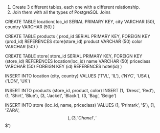1. Create 3 different tables, each one with a different relationship.
2. Join them with all the types of PostgreSQL Joins

CREATE TABLE location(
    loc_id SERIAL PRIMARY KEY,
    city VARCHAR (50),
    country VARCHAR (50)
)

CREATE TABLE products (
    prod_id SERIAL PRIMARY KEY,
    FOREIGN KEY (prod_id) REFERENCES store(store_id)
    product VARCHAR (50)
    color VARCHAR (50) 
)

CREATE TABLE store(
    store_id SERIAL PRIMARY KEY,
    FOREIGN KEY (store_id) REFERENCES location(loc_id)
    name VARCHAR (50)
    priceclass VARCHAR (50)
    FOREIGN KEY (id) REFERENCES hotel(id) 
)



INSERT INTO location (city, country) VALUES ('TVL', 'IL'), ('NYC', 'USA'), ('LDN', 'UK')

INSERT INTO products (store_id, product, color) INSERT (1, 'Dress', 'Red'), (1, 'Shirt', 'Blue'), (3, 'Jacket', 'Black'), (3, 'Bag', 'Beige')

INSERT INTO store (loc_id, name, priceclass) VALUES (1, 'Primark', '$'), (1, 'ZARA', $$), (3, 'Chanel', '$$$')





